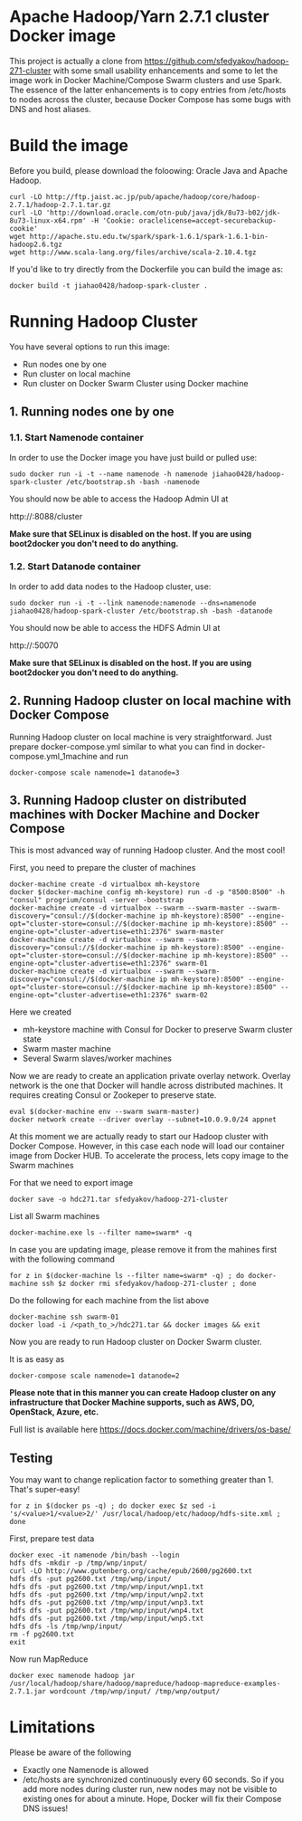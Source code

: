 # Apache Hadoop/Yarn 2.7.1 cluster Docker image
This project is actually a clone from https://github.com/sfedyakov/hadoop-271-cluster with some small usability enhancements and some to let the image work in Docker Machine/Compose Swarm clusters and use Spark. The essence of the latter enhancements is to copy entries from /etc/hosts to nodes across the cluster, because Docker Compose has some bugs with DNS and host aliases.

# Build the image
Before you build, please download the foloowing: Oracle Java and Apache Hadoop.

```
curl -LO http://ftp.jaist.ac.jp/pub/apache/hadoop/core/hadoop-2.7.1/hadoop-2.7.1.tar.gz
curl -LO 'http://download.oracle.com/otn-pub/java/jdk/8u73-b02/jdk-8u73-linux-x64.rpm' -H 'Cookie: oraclelicense=accept-securebackup-cookie'
wget http://apache.stu.edu.tw/spark/spark-1.6.1/spark-1.6.1-bin-hadoop2.6.tgz
wget http://www.scala-lang.org/files/archive/scala-2.10.4.tgz
```

If you'd like to try directly from the Dockerfile you can build the image as:

```
docker build -t jiahao0428/hadoop-spark-cluster .
```

# Running Hadoop Cluster
You have several options to run this image:
- Run nodes one by one
- Run cluster on local machine
- Run cluster on Docker Swarm Cluster using Docker machine

## 1. Running nodes one by one
### 1.1. Start Namenode container

In order to use the Docker image you have just build or pulled use:

```
sudo docker run -i -t --name namenode -h namenode jiahao0428/hadoop-spark-cluster /etc/bootstrap.sh -bash -namenode
```

You should now be able to access the Hadoop Admin UI at

http://<host>:8088/cluster

**Make sure that SELinux is disabled on the host. If you are using boot2docker you don't need to do anything.**

### 1.2. Start Datanode container

In order to add data nodes to the Hadoop cluster, use:

```
sudo docker run -i -t --link namenode:namenode --dns=namenode jiahao0428/hadoop-spark-cluster /etc/bootstrap.sh -bash -datanode
```

You should now be able to access the HDFS Admin UI at

http://<host>:50070

**Make sure that SELinux is disabled on the host. If you are using boot2docker you don't need to do anything.**

## 2. Running Hadoop cluster on local machine with Docker Compose
Running Hadoop cluster on local machine is very straightforward. Just prepare docker-compose.yml similar to what you can find in docker-compose.yml_1machine and run

```
docker-compose scale namenode=1 datanode=3
```

## 3. Running Hadoop cluster on distributed machines with Docker Machine and Docker Compose
This is most advanced way of running Hadoop cluster. And the most cool!

First, you need to prepare the cluster of machines

```
docker-machine create -d virtualbox mh-keystore
docker $(docker-machine config mh-keystore) run -d -p "8500:8500" -h "consul" progrium/consul -server -bootstrap
docker-machine create -d virtualbox --swarm --swarm-master --swarm-discovery="consul://$(docker-machine ip mh-keystore):8500" --engine-opt="cluster-store=consul://$(docker-machine ip mh-keystore):8500" --engine-opt="cluster-advertise=eth1:2376" swarm-master
docker-machine create -d virtualbox --swarm --swarm-discovery="consul://$(docker-machine ip mh-keystore):8500" --engine-opt="cluster-store=consul://$(docker-machine ip mh-keystore):8500" --engine-opt="cluster-advertise=eth1:2376" swarm-01
docker-machine create -d virtualbox --swarm --swarm-discovery="consul://$(docker-machine ip mh-keystore):8500" --engine-opt="cluster-store=consul://$(docker-machine ip mh-keystore):8500" --engine-opt="cluster-advertise=eth1:2376" swarm-02
```

Here we created
- mh-keystore machine with Consul for Docker to preserve Swarm cluster state
- Swarm master machine
- Several Swarm slaves/worker machines

Now we are ready to create an application private overlay network. Overlay network is the one that Docker will handle across distributed machines. It requires creating Consul or Zookeper to preserve state.

```
eval $(docker-machine env --swarm swarm-master)
docker network create --driver overlay --subnet=10.0.9.0/24 appnet
```

At this moment we are actually ready to start our Hadoop cluster with Docker Compose. However, in this case each node will load our container image from Docker HUB. To accelerate the process, lets copy image to the Swarm machines

For that we need to export image

```
docker save -o hdc271.tar sfedyakov/hadoop-271-cluster
```

List all Swarm machines

```
docker-machine.exe ls --filter name=swarm* -q
```

In case you are updating image, please remove it from the mahines first with the following command

```
for z in $(docker-machine ls --filter name=swarm* -q) ; do docker-machine ssh $z docker rmi sfedyakov/hadoop-271-cluster ; done
```


Do the following for each machine from the list above

```
docker-machine ssh swarm-01
docker load -i /<path_to_>/hdc271.tar && docker images && exit
```

Now you are ready to run Hadoop cluster on Docker Swarm cluster.

It is as easy as

```
docker-compose scale namenode=1 datanode=2
```

**Please note that in this manner you can create Hadoop cluster on any infrastructure that Docker Machine supports, such as AWS, DO, OpenStack, Azure, etc.**

Full list is available here https://docs.docker.com/machine/drivers/os-base/

## Testing

You may want to change replication factor to something greater than 1. That's super-easy!

```
for z in $(docker ps -q) ; do docker exec $z sed -i 's/<value>1/<value>2/' /usr/local/hadoop/etc/hadoop/hdfs-site.xml ; done
```


First, prepare test data

```
docker exec -it namenode /bin/bash --login
hdfs dfs -mkdir -p /tmp/wnp/input/ 
curl -LO http://www.gutenberg.org/cache/epub/2600/pg2600.txt 
hdfs dfs -put pg2600.txt /tmp/wnp/input/ 
hdfs dfs -put pg2600.txt /tmp/wnp/input/wnp1.txt 
hdfs dfs -put pg2600.txt /tmp/wnp/input/wnp2.txt 
hdfs dfs -put pg2600.txt /tmp/wnp/input/wnp3.txt 
hdfs dfs -put pg2600.txt /tmp/wnp/input/wnp4.txt 
hdfs dfs -put pg2600.txt /tmp/wnp/input/wnp5.txt 
hdfs dfs -ls /tmp/wnp/input/
rm -f pg2600.txt
exit
```


Now run MapReduce

```
docker exec namenode hadoop jar /usr/local/hadoop/share/hadoop/mapreduce/hadoop-mapreduce-examples-2.7.1.jar wordcount /tmp/wnp/input/ /tmp/wnp/output/
```

# Limitations
Please be aware of the following
- Exactly one Namenode is allowed
- /etc/hosts are synchronized continuously every 60 seconds. So if you add more nodes during cluster run, new nodes may not be visible to existing ones for about a minute. Hope, Docker will fix their Compose DNS issues!
